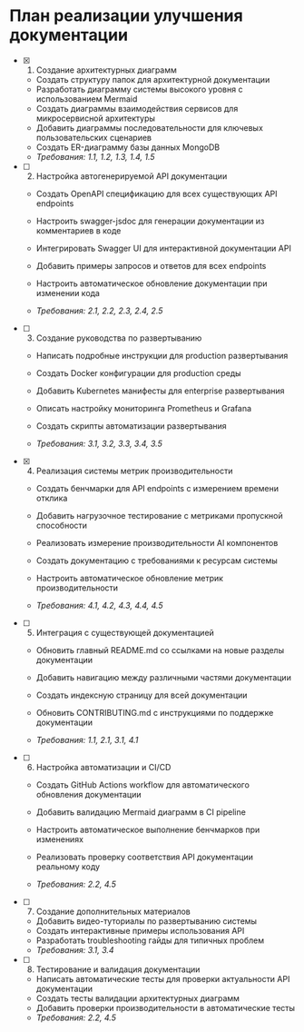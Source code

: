 # План реализации улучшения документации

- [x] 1. Создание архитектурных диаграмм







  - Создать структуру папок для архитектурной документации
  - Разработать диаграмму системы высокого уровня с использованием Mermaid
  - Создать диаграммы взаимодействия сервисов для микросервисной архитектуры
  - Добавить диаграммы последовательности для ключевых пользовательских сценариев
  - Создать ER-диаграмму базы данных MongoDB
  - _Требования: 1.1, 1.2, 1.3, 1.4, 1.5_





- [ ] 2. Настройка автогенерируемой API документации
  - Создать OpenAPI спецификацию для всех существующих API endpoints
  - Настроить swagger-jsdoc для генерации документации из комментариев в коде
  - Интегрировать Swagger UI для интерактивной документации API
  - Добавить примеры запросов и ответов для всех endpoints


  - Настроить автоматическое обновление документации при изменении кода


  - _Требования: 2.1, 2.2, 2.3, 2.4, 2.5_

- [ ] 3. Создание руководства по развертыванию
  - Написать подробные инструкции для production развертывания
  - Создать Docker конфигурации для production среды


  - Добавить Kubernetes манифесты для enterprise развертывания
  - Описать настройку мониторинга Prometheus и Grafana
  - Создать скрипты автоматизации развертывания
  - _Требования: 3.1, 3.2, 3.3, 3.4, 3.5_

- [x] 4. Реализация системы метрик производительности


  - Создать бенчмарки для API endpoints с измерением времени отклика
  - Добавить нагрузочное тестирование с метриками пропускной способности
  - Реализовать измерение производительности AI компонентов
  - Создать документацию с требованиями к ресурсам системы
  - Настроить автоматическое обновление метрик производительности




  - _Требования: 4.1, 4.2, 4.3, 4.4, 4.5_

- [ ] 5. Интеграция с существующей документацией
  - Обновить главный README.md со ссылками на новые разделы документации


  - Добавить навигацию между различными частями документации

  - Создать индексную страницу для всей документации
  - Обновить CONTRIBUTING.md с инструкциями по поддержке документации
  - _Требования: 1.1, 2.1, 3.1, 4.1_


- [ ] 6. Настройка автоматизации и CI/CD
  - Создать GitHub Actions workflow для автоматического обновления документации
  - Добавить валидацию Mermaid диаграмм в CI pipeline
  - Настроить автоматическое выполнение бенчмарков при изменениях

  - Реализовать проверку соответствия API документации реальному коду
  - _Требования: 2.2, 4.5_

- [ ] 7. Создание дополнительных материалов
  - Добавить видео-туториалы по развертыванию системы
  - Создать интерактивные примеры использования API
  - Разработать troubleshooting гайды для типичных проблем
  - _Требования: 3.1, 3.4_

- [ ] 8. Тестирование и валидация документации
  - Написать автоматические тесты для проверки актуальности API документации
  - Создать тесты валидации архитектурных диаграмм
  - Добавить проверки производительности в автоматические тесты
  - _Требования: 2.2, 4.5_